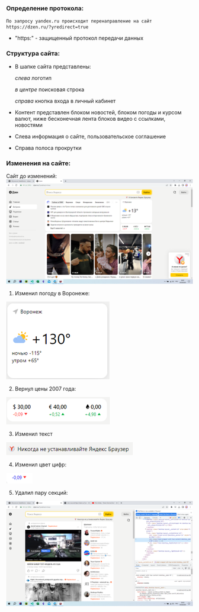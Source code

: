 <!-- Задача: на основе сайта yandex.ru:
- Определите, на каком протоколе работает сайт.
- Проанализируйте структуру страницы сайта.
- Внесите не менее 10 изменений на страницу с помощью инструмента разработчика и представьте скриншоты было/стало.
- Задание по желанию необязательное - Создайте прототип низкой детализации (дополнительное задание, если на семинаре дошли до задания №8). -->


### Определение протокола:
    По запросу yandex.ru происходит перенаправление на сайт https://dzen.ru/?yredirect=true

- "https:" - защищенный протокол передачи данных

### Структура сайта: 
- В шапке <head> сайта представлены:

    *слева* логотип

    *в центре* поисковая строка

    *справа* кнопка входа в личный кабинет

- Контент <body> представлен блоком новостей, блоком погоды и курсом валют, ниже бесконечная лента блоков видео с ссылками, новостями

- Слева информация о сайте, пользовательское соглашение

- Справа полоса прокрутки

### Изменения на сайте: 
Сайт до изменений:
![Alt text](image.png)
1. Изменил погоду в Воронеже:

![Alt text](image-1.png)

2. Вернул цены 2007 года:

![Alt text](image-2.png)

3. Изменил текст

![Alt text](image-3.png)

4. Изменил цвет цифр:

![Alt text](image-4.png)

5. Удалил пару секций:

 ![Alt text](image-5.png)

 